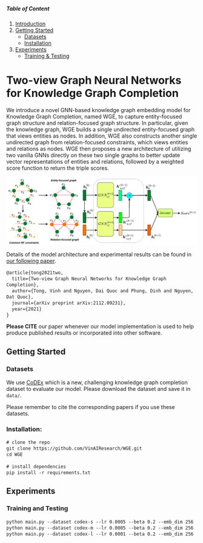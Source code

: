 ##### Table of Content

1. [Introduction](#two-view-graph-neural-networks-for-knowledge-graph-completion)
1. [Getting Started](#getting-started)
    - [Datasets](#datasets)
    - [Installation](#installation)
1. [Experiments](#experiments)
    - [Training & Testing](#training-and-testing)


# Two-view Graph Neural Networks for Knowledge Graph Completion

We introduce a novel GNN-based knowledge graph embedding model for Knowledge Graph Completion, named WGE, to capture entity-focused graph structure and relation-focused graph structure. In particular, given the knowledge graph, WGE builds a single undirected entity-focused graph that views entities as nodes. In addition, WGE also constructs another single undirected graph from relation-focused constraints, which views entities and relations as nodes. WGE then proposes a new architecture of utilizing two vanilla GNNs directly on these two single graphs to better update vector representations of entities and relations, followed by a weighted score function to return the triple scores.  

<img src="./figs/model.png" width="800">


Details of the model architecture and experimental results can be found in [our following paper](https://arxiv.org/pdf/2112.09231.pdf).

```
@article{tong2021two,
  title={Two-view Graph Neural Networks for Knowledge Graph Completion},
  author={Tong, Vinh and Nguyen, Dai Quoc and Phung, Dinh and Nguyen, Dat Quoc},
  journal={arXiv preprint arXiv:2112.09231},
  year={2021}
}
```
**Please CITE** our paper whenever our model implementation is used to help produce published results or incorporated into other software.

## Getting Started

### Datasets
We use [CoDEx](https://github.com/tsafavi/codex) which is a new, challenging knowledge graph completion dataset to evaluate our model. Please download the dataset and save it in `data/`. 

Please remember to cite the corresponding papers if you use these datasets.

### Installation:
```
# clone the repo
git clone https://github.com/VinAIResearch/WGE.git
cd WGE

# install dependencies
pip install -r requirements.txt
```


## Experiments
### Training and Testing
```
python main.py --dataset codex-s --lr 0.0005 --beta 0.2 --emb_dim 256
python main.py --dataset codex-m --lr 0.0005 --beta 0.2 --emb_dim 256
python main.py --dataset codex-l --lr 0.0001 --beta 0.2 --emb_dim 256
```

